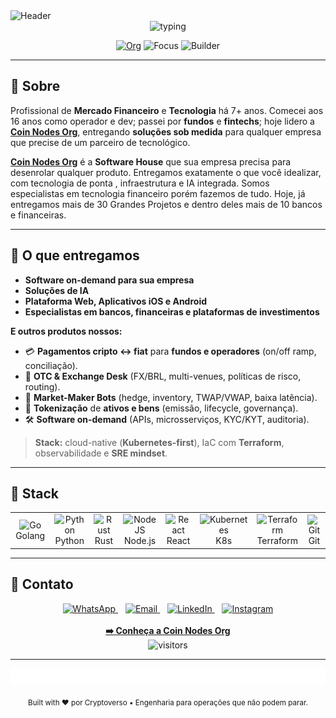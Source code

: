 <!-- =====================================================================
README por @Cryptoverso — 
Org: Coin-Nodes → https://github.com/Coin-Nodes
https://github.com/Cryptoverso?tab=overview&from=2025-08-01&to=2025-08-18
===================================================================== -->

<!-- ========== HERO / HEADER ========== -->
<picture>
  <source media="(prefers-color-scheme: dark)" srcset="https://capsule-render.vercel.app/api?type=waving&height=180&color=0:00D4FF,50:7C3AED,100:00D4FF&text=Cryptoverso&fontColor=FFFFFF&fontSize=44&animation=fadeIn&section=header&desc=Fintech%20%7C%20Cryptoassets%20%7C%20Market%20Maker%20%7C%20Founder%20%40%20Coin%20Nodes">
  <img alt="Header" src="https://capsule-render.vercel.app/api?type=waving&height=180&color=0:111827,50:404040,100:111827&text=Cryptoverso&fontColor=FFFFFF&fontSize=44&animation=fadeIn&section=header&desc=Fintech%20%7C%20Cryptoassets%20%7C%20Market%20Maker%20%7C%20Founder%20%40%20Coin%20Nodes" />
</picture>

<div align="center">
  <img src="https://readme-typing-svg.demolab.com?font=JetBrains+Mono&size=18&duration=2300&pause=700&color=7C3AED&center=true&vCenter=true&width=900&height=40&lines=Infra+real+para+opera%C3%A7%C3%B5es+que+n%C3%A3o+podem+parar;Pagamentos+%E2%80%A2+OTC+%E2%80%A2+Market+Maker+%E2%80%A2+Tokeniza%C3%A7%C3%A3o;Infra+Real+para+opera%C3%A7%C3%B5es+que+n%C3%A3o+podem+parar;Plataforma+Web+%E2%80%A2+Mobile+IOS+e+Android+%E2%80%A2+Solu%C3%A7%C3%B5es+IA;Bancos+%E2%80%A2+Financeiras+%E2%80%A2+Plataformas+de+Investimentos+%E2%80%A2+OTC;Parceiro+tecnol%C3%B3gico+que+voc%C3%AA+precisa;COIN+NODES+LTDA" alt="typing" />
  
  <!-- Quick badges -->
  <a href="https://github.com/Coin-Nodes"><img alt="Org" src="https://img.shields.io/badge/Coin%20Nodes-ORG-0ea5e9?style=for-the-badge&logo=github" /></a>
  <img alt="Focus" src="https://img.shields.io/badge/Focus-Cryptoassets-7c3aed?style=for-the-badge" />
  <img alt="Builder" src="https://img.shields.io/badge/We%20Build-Real%20Infra-22c55e?style=for-the-badge" />
</div>

---

## 👋 Sobre
Profissional de **Mercado Financeiro** e **Tecnologia** há 7+ anos. Comecei aos 16 anos como operador e dev; passei por **fundos** e **fintechs**; hoje lidero a [**Coin Nodes Org**](https://github.com/Coin-Nodes), entregando **soluções sob medida** para qualquer empresa que precise de um parceiro de tecnológico.

[**Coin Nodes Org**](https://github.com/Coin-Nodes) é a **Software House** que sua empresa precisa para desenrolar qualquer produto. Entregamos exatamente o que você idealizar, com tecnologia de ponta , infraestrutura e IA integrada. 
Somos especialistas em tecnologia financeiro  porém fazemos de tudo. Hoje, já entregamos mais de 30 Grandes Projetos e dentro deles mais de 10 bancos e financeiras.

---

## 🚀 O que entregamos
<!-- Prioriza tecnologia/softwares primeiro, conforme solicitado -->
- **Software on-demand para sua empresa**
- **Soluções de IA**
- **Plataforma Web, Aplicativos iOS e Android**
- **Especialistas em bancos, financeiras e plataformas de investimentos**

**E outros produtos nossos:**
- 💳 **Pagamentos cripto ↔ fiat** para **fundos e operadores** (on/off ramp, conciliação).
- 🏦 **OTC & Exchange Desk** (FX/BRL, multi-venues, políticas de risco, routing).
- 🤖 **Market-Maker Bots** (hedge, inventory, TWAP/VWAP, baixa latência).
- 🧱 **Tokenização** de **ativos e bens** (emissão, lifecycle, governança).
- 🛠️ **Software on-demand** (APIs, microsserviços, KYC/KYT, auditoria).

> **Stack:** cloud-native (**Kubernetes-first**), IaC com **Terraform**, observabilidade e **SRE mindset**.

---

## 🧰 Stack
<div align="center">
  <table>
    <tr>
      <td align="center" width="96">
        <img src="https://cdn.jsdelivr.net/gh/devicons/devicon/icons/go/go-original.svg" width="40" height="40" alt="Go"/><br/>Golang
      </td>
      <td align="center" width="96">
        <img src="https://techstack-generator.vercel.app/python-icon.svg" width="40" height="40" alt="Python"/><br/>Python
      </td>
      <td align="center" width="96">
        <img src="https://www.svgrepo.com/show/376347/rust.svg" width="40" height="40" alt="Rust"/><br/>Rust
      </td>
      <td align="center" width="96">
        <img src="https://cdn.jsdelivr.net/gh/devicons/devicon/icons/nodejs/nodejs-plain.svg" width="40" height="40" alt="NodeJS"/><br/>Node.js
      </td>
      <td align="center" width="96">
        <img src="https://techstack-generator.vercel.app/react-icon.svg" width="40" height="40" alt="React"/><br/>React
      </td>
      <td align="center" width="96">
        <img src="https://cdn.jsdelivr.net/gh/devicons/devicon/icons/kubernetes/kubernetes-plain.svg" width="40" height="40" alt="Kubernetes"/><br/>K8s
      </td>
      <td align="center" width="96">
        <img src="https://cdn.jsdelivr.net/gh/devicons/devicon/icons/terraform/terraform-original.svg" width="40" height="40" alt="Terraform"/><br/>Terraform
      </td>
      <td align="center" width="96">
        <img src="https://cdn.jsdelivr.net/gh/devicons/devicon/icons/git/git-original.svg" width="40" height="40" alt="Git"/><br/>Git
      </td>
    </tr>
  </table>
</div>

---

## 🤝 Contato
<div align="center">
  <a href="https://api.whatsapp.com/send?phone=5511983066335" target="_blank">
    <img alt="WhatsApp" height="40" src="https://www.svgrepo.com/show/452133/whatsapp.svg">
  </a>
  &nbsp;&nbsp;
  <a href="mailto:contact@coinnodes.tech" target="_blank">
    <img alt="Email" height="40" src="https://www.svgrepo.com/show/452213/gmail.svg">
  </a>
  &nbsp;&nbsp;
  <a href="https://www.linkedin.com/in/guilherme-loiola-bb46b822a/" target="_blank">
    <img alt="LinkedIn" height="40" src="https://user-images.githubusercontent.com/52077278/135925928-32dab723-cd9f-4b40-aa16-2397ff1221b3.png">
  </a>
  &nbsp;&nbsp;
  <a href="https://www.instagram.com/coin.nodes/" target="_blank">
    <img alt="Instagram" height="40" src="https://user-images.githubusercontent.com/52077278/135925755-413332a2-0141-4a84-bf74-8fbc05f02734.png">
  </a>
  <br/><br/>
  <a href="https://github.com/Coin-Nodes" target="_blank"><b>➡️ Conheça a Coin Nodes Org</b></a>
  <br/>
  <img src="https://visitcount.itsvg.in/api?id=Coin-Nodes&label=Visitors&color=7c3aed&icon=2&pretty=true" alt="visitors"/>
</div>

---

<!-- Se você já tem ./waves.gif no repo, mantenha. Caso não, comente/ajuste. -->
<div align="center">
  <img src="./waves.gif" alt="Profile Footer" style="width: 100%; height: 24px; max-width: 900px;">
</div>

<p align="center">
  <sub>Built with ❤️ por Cryptoverso • Engenharia para operações que não podem parar.</sub>
</p>
